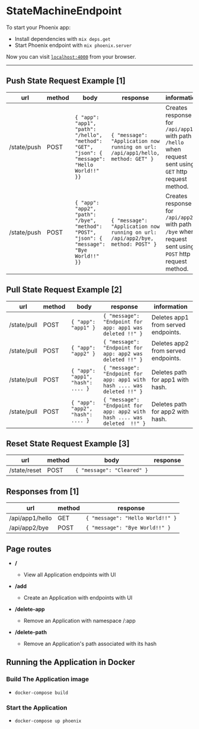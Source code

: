 # StateMachineEndpoint

To start your Phoenix app:

  * Install dependencies with `mix deps.get`
  * Start Phoenix endpoint with `mix phoenix.server`

Now you can visit [`localhost:4000`](http://localhost:4000) from your browser.

---
## Push State Request Example [1]
| url         | method | body | response | information |
|-------------|--------|------|----------|-------------|
| /state/push | POST | `{ "app": "app1", "path": "/hello", "method": "GET", "json": { "message": "Hello World!!" }}` | `{ "message": "Application now running on url: /api/app1/hello, method: GET" }` | Creates response for `/api/app1/*` with path `/hello` when request sent using `GET` http request method.
| /state/push | POST | `{ "app": "app2", "path": "/bye", "method": "POST", "json": { "message": "Bye World!!" }}` | `{ "message": "Application now running on url: /api/app2/bye, method: POST" }` | Creates response for `/api/app2/*` with path `/bye` when request sent using `POST` http request method.

## Pull State Request Example [2]
| url         | method | body | response | information |
|-------------|--------|------|----------|-------------|
| /state/pull    | POST   | `{ "app": "app1" }` | `{ "message": "Endpoint for app: app1 was deleted !!" }` | Deletes app1 from served endpoints.
| /state/pull    | POST   | `{ "app": "app2" }` | `{ "message": "Endpoint for app: app2 was deleted !!" }` | Deletes app2 from served endpoints.
| /state/pull    | POST   | `{ "app": "app1", "hash": .... }` | `{ "message": "Endpoint for app: app1 with hash .... was deleted !!" }` | Deletes path for app1 with hash.
| /state/pull    | POST   | `{ "app": "app2", "hash": .... }` | `{ "message": "Endpoint for app: app2 with hash .... was deleted  !!" }` | Deletes path for app2 with hash.

## Reset State Request Example [3]
| url         | method | body | response |
|-------------|--------|------|----------|
| /state/reset    | POST   | `{ "message": "Cleared" }` |

## Responses from [1]
| url             | method   | response                          |
|-----------------| -------- | --------------------------------- |
| /api/app1/hello | GET      | `{ "message": "Hello World!!" }`  |
| /api/app2/bye   | POST     | `{ "message": "Bye World!!" }`    |

## Page routes

- **/**
  - View all Application endpoints with UI

- **/add**
  - Create an Application with endpoints with UI

- **/delete-app**
  - Remove an Application with namespace /:app

- **/delete-path**
  - Remove an Application's path associated with its hash
  

## Running the Application in Docker

### Build The Application image
- `docker-compose build`

### Start the Application
- `docker-compose up phoenix`
